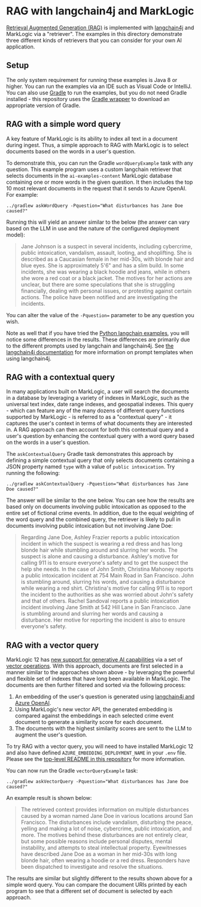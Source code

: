 # RAG with langchain4j and MarkLogic

[Retrieval Augmented Generation (RAG)](https://docs.langchain4j.dev/tutorials/rag) is implemented with
[langchain4j](https://docs.langchain4j.dev/intro) and MarkLogic via a "retriever". The examples in this
directory demonstrate three different kinds of retrievers that you can consider for your own AI application.

## Setup

The only system requirement for running these examples is Java 8 or higher. You can run the examples via an IDE such as 
Visual Code or IntelliJ. You can also use [Gradle](https://gradle.org/) to run the examples, but you do not
need Gradle installed - this repository uses the [Gradle wrapper](https://docs.gradle.org/current/userguide/gradle_wrapper.html) 
to download an appropriate version of Gradle.

## RAG with a simple word query

A key feature of MarkLogic is its ability to index all text in a document during ingest. Thus, a simple approach to RAG
with MarkLogic is to select documents based on the words in a user's question. 

To demonstrate this, you can run the Gradle `wordQueryExample` task with any question. This example program uses a custom 
langchain retriever that selects documents in the `ai-examples-content` MarkLogic database containing one or more words
in the given question. It then includes the top 10 most relevant documents in the request that it sends to Azure OpenAI.
For example:

    ../gradlew askWordQuery -Pquestion="What disturbances has Jane Doe caused?"

Running this will yield an answer similar to the below (the answer can vary based on the LLM in use and the nature
of the configured deployment model):

> Jane Johnson is a suspect in several incidents, including cybercrime, public intoxication, vandalism, assault, 
> looting, and shoplifting. She is described as a Caucasian female in her mid-30s, with blonde hair and blue eyes. 
> She is approximately 5'6" and has a slim build. In some incidents, she was wearing a black hoodie and jeans, 
> while in others she wore a red coat or a black jacket. The motives for her actions are unclear, but there are 
> some speculations that she is struggling financially, dealing with personal issues, or protesting against 
> certain actions. The police have been notified and are investigating the incidents.

You can alter the value of the `-Pquestion=` parameter to be any question you wish.

Note as well that if you have tried the [Python langchain examples](../rag-langchain-python/README.md), you will notice
some differences in the results. These differences are primarily due to the different prompts used by langchain and 
langchain4j. See [the langchain4j documentation](https://docs.langchain4j.dev/intro) for more information on prompt
templates when using langchain4j. 


## RAG with a contextual query

In many applications built on MarkLogic, a user will search the documents in a database by leveraging a variety of
indexes in MarkLogic, such as the universal text index, date range indexes, and geospatial indexes. This query - which
can feature any of the many dozens of different query functions supported by MarkLogic - is referred to as a
"contextual query" - it captures the user's context in terms of what documents they are interested in. A RAG approach
can then account for both this contextual query and a user's question by enhancing the contextual query with a word
query based on the words in a user's question.

The `askContextualQuery` Gradle task demonstrates this approach by defining a simple contextual query that only
selects documents containing a JSON property named `type` with a value of `public intoxication`.
Try running the following:

    ../gradlew askContextualQuery -Pquestion="What disturbances has Jane Doe caused?" 

The answer will be similar to the one below. You can see how the results are based only on documents involving public
intoxication as opposed to the entire set of fictional crime events. In addition, due to the equal weighting of the 
word query and the combined query, the retriever is likely to pull in documents involving public intoxication but 
not involving Jane Doe:

> Regarding Jane Doe, Ashley Frazier reports a public intoxication incident in which the suspect is wearing a 
> red dress and has long blonde hair while stumbling around and slurring her words. The suspect is alone and 
> causing a disturbance. Ashley's motive for calling 911 is to ensure everyone's safety and to get the suspect 
> the help she needs. In the case of John Smith, Christina Mahoney reports a public intoxication incident at 
> 754 Main Road in San Francisco. John is stumbling around, slurring his words, and causing a disturbance 
> while wearing a red shirt. Christina's motive for calling 911 is to report the incident to the authorities 
> as she was worried about John's safety and that of others. Rachel Sandoval reports a public intoxication 
> incident involving Jane Smith at 542 Hill Lane in San Francisco. Jane is stumbling around and slurring 
> her words and causing a disturbance. Her motive for reporting the incident is also to ensure everyone's safety.


## RAG with a vector query

MarkLogic 12 has
[new support for generative AI capabilities](https://investors.progress.com/news-releases/news-release-details/progress-announces-powerful-new-generative-ai-capabilities)
via a set of [vector operations](https://docs.marklogic.com/12.0/vec/vector-operations). With this approach,
documents are first selected in a manner similar to the approaches shown above - by leveraging the powerful and flexible
set of indexes that have long been available in MarkLogic. The documents are then further filtered and sorted via
the following process:

1. An embedding of the user's question is generated using [langchain4j and Azure OpenAI](https://docs.langchain4j.dev/integrations/embedding-models/azure-open-ai).
2. Using MarkLogic's new vector API, the generated embedding is compared against the embeddings in each
   selected crime event document to generate a similarity score for each document.
3. The documents with the highest similarity scores are sent to the LLM to augment the user's question.

To try RAG with a vector query, you will need to have installed MarkLogic 12 and also have defined
`AZURE_EMBEDDING_DEPLOYMENT_NAME` in your `.env` file. Please see the
[top-level README in this repository](../README.md) for more information.

You can now run the Gradle `vectorQueryExample` task:

    ../gradlew askVectorQuery -Pquestion="What disturbances has Jane Doe caused?" 

An example result is shown below:

> The retrieved context provides information on multiple disturbances caused by a woman named Jane Doe in various
> locations around San Francisco. The disturbances include vandalism, disturbing the peace, yelling and making a lot
> of noise, cybercrime, public intoxication, and more. The motives behind these disturbances are not entirely clear,
> but some possible reasons include personal disputes, mental instability, and attempts to steal intellectual
> property. Eyewitnesses have described Jane Doe as a woman in her mid-30s with long blonde hair, often wearing a
> hoodie or a red dress. Responders have been dispatched to investigate and resolve the situations.

The results are similar but slightly different to the results shown above for a simple word query. You can compare
the document URIs printed by each program to see that a different set of document is selected by each approach.

